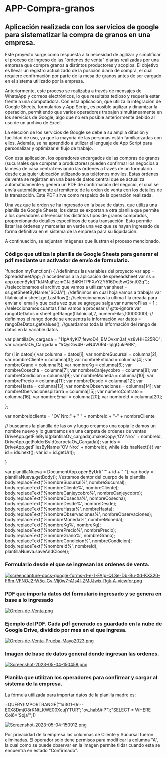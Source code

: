 # APP-Compra-granos
## Aplicación realizada con los servicios de google para sistematizar la compra de granos en una empresa.

Este proyecto surge como respuesta a la necesidad de agilizar y simplificar el proceso de ingreso de las "órdenes de venta" diarias realizadas por una empresa que compra granos a distintos productores y acopios. El objetivo es llevar un registro actualizado de la posición diaria de compra, el cual requiere confirmación por parte de la mesa de granos antes de ser cargado en el sistema utilizado por la empresa.

Anteriormente, este proceso se realizaba a través de mensajes de WhatsApp y correos electrónicos, lo que resultaba tedioso y requería estar frente a una computadora. Con esta aplicación, que utiliza la integración de Google Sheets, formularios y App Script, es posible agilizar y dinamizar la operación, permitiendo que varios operadores trabajen simultáneamente en los servicios de Google, algo que no era posible anteriormente debido al uso de un archivo de Excel.

La elección de los servicios de Google se debe a su amplia difusión y facilidad de uso, ya que la mayoría de las personas están familiarizadas con ellos. Además, se ha aprendido a utilizar el lenguaje de App Script para personalizar y optimizar el flujo de trabajo.

Con esta aplicación, los operadores encargados de las compras de granos (sucursales que compran a productores) pueden confirmar los negocios a la mesa de casa central enviando las órdenes a través de un formulario desde cualquier ubicación utilizando sus teléfonos móviles. Estas órdenes de venta se registran en una base de datos central que se actualiza automáticamente y genera un PDF de confirmación del negocio, el cual se envía automáticamente al remitente de la orden de venta con los detalles de la transacción. Este PDF sirve como respaldo de la operación realizada.

Una vez que la orden se ha ingresado en la base de datos, que utiliza una planilla de Google Sheets, los datos se exportan a otra planilla que permite a los operadores diferenciar los distintos tipos de granos comprados, proporcionando detalles específicos de cada transacción. Esto permite listar las órdenes y marcarlas en verde una vez que se hayan ingresado de forma definitiva en el sistema de la empresa para su liquidación.

A continuación, se adjuntan imágenes que ilustran el proceso mencionado.

### Código que utiliza la planilla de Google Sheets para generar el pdf mediante un activador de envío de formulario.

`function myFunction() {
  //definimos las variables del proyecto
  var app = SpreadsheetApp; // accedemos a la aplicación de spreeadsheet
  var ss = app.openById("1dJMujPzzmGfJiB4KHTPFXvYZY516Dot5wQ5nt02q"); //seleccionamos el archivo que vamos a utilizar
  var sheet = ss.getSheetByName("SOJA"); //definimos en cual hoja vamos a trabajar
  var filaInicial = sheet.getLastRow(); //seleccionamos la ultima fila creada para enviar el email y que cada vez que se agregue salga
  var numeroFilas = 1 ; //seleccionamos cuantas filas vamos a procesar
  // @ts-ignore
  var rangoDeDatos = sheet.getRange(filaInicial,2, numeroFilas,10000000); // definimos el rango donde se encuentra la información
  var datos = rangoDeDatos.getValues(); //guardamos toda la información del rango de datos en la variable datos

  var plantillaOv_cargada = "11pA4yKl7_fewoD4_BMOvxm3af_vz8vHHE25RO";
  var carpetaOv_Cargada = '1rQyIGw4H-wN4V0R4-lqlgQukPiBK';

  for (i in datos){
    var columna = datos[i];
    var nombreSucursal = columna[2];
    var nombreCliente = columna[3];
    var nombreEntidad = columna[4];
    var nombreGrano = columna[5];
    var nombreKg = columna[6];
    var nombreCosecha = columna[7];
    var nombreCanjeycobro = columna[8];
    var nombreCondicion = columna[9];
    var nombreMoneda = columna[10];
    var nombrePrecio = columna[11];
    var nombreDesde = columna[12];
    var nombreHasta = columna[13];
    var nombreObservaciones = columna[14];
    var nombreObervacionespizarra = columna[15];
    var numeroContrato = columna[16];
    var nombreEmail = columna[20];
    var nombreId = columna[20];

  };

  var nombreIdcliente = "OV Nro:" + " " + nombreId + "-" + nombreCliente
  
  // buscamos la plantilla de las ov y luego creamos una copia le damos un nombre nuevo y lo guardamos en una carpeta de ordenes de ventas
  DriveApp.getFileById(plantillaOv_cargada).makeCopy('OV Nro:' + nombreId, DriveApp.getFolderById(carpetaOv_Cargada));
  var ids = DriveApp.getFilesByName('OV Nro:' + nombreId);
  while (ids.hasNext()){
    var id = ids.next();
    var id = id.getUrl();

  }

  var plantillaNueva = DocumentApp.openByUrl("'" + id + "'");
  var body = plantillaNueva.getBody(); //estamos dentor del cuerpo de la plantilla
    body.replaceText('%nombreSucursal%', nombreSucursal);
    body.replaceText('%nombreCliente%', nombreCliente);
    body.replaceText('%nombreCanjeycobro%', nombreCanjeycobro);
    body.replaceText('%nombreCosecha%', nombreCosecha);
    body.replaceText('%nombreDesde%', nombreDesde);
    body.replaceText('%nombreHasta%', nombreHasta);
    body.replaceText('%nombreObservaciones%', nombreObservaciones);
    body.replaceText('%nombreMoneda%', nombreMoneda);
    body.replaceText('%nombreKg%', nombreKg);
    body.replaceText('%nombrePrecio%', nombrePrecio);
    body.replaceText('%nombreGrano%', nombreGrano);
    body.replaceText('%nombreCondicion%', nombreCondicion);
    body.replaceText('%nombreId%', nombreId);
  plantillaNueva.saveAndClose();
  `
  
  
  ### Formulario desde el que se ingresan las ordenes de venta.
  
  [![screencapture-docs-google-forms-d-e-1-FAIp-QLSe-Db-Bu-Xd-KX320-F6m-VFNOJ2-W5o-Gv-Vlj0w7-A1s4l-ZMJJwix-Rgk-A-viewfor.png](https://i.postimg.cc/MZykn1Y2/screencapture-docs-google-forms-d-e-1-FAIp-QLSe-Db-Bu-Xd-KX320-F6m-VFNOJ2-W5o-Gv-Vlj0w7-A1s4l-ZMJJwix-Rgk-A-viewfor.png)](https://postimg.cc/MXK34M4d)
  
  ### PDF que importa datos del formulario ingresado y se genera en base a lo ingresado
  
  [![Orden-de-Venta.png](https://i.postimg.cc/Fz1JBhp0/Orden-de-Venta.png)](https://postimg.cc/8fQ5FQqC)
  
  ### Ejemplo del PDF. Cada pdf generado es guardado en la nube de Google Drive, dividido por mes en el que ingresa.
  
  [![Orden-de-Venta-Prueba-Mayo2023.png](https://i.postimg.cc/TPFw3nJ5/Orden-de-Venta-Prueba-Mayo2023.png)](https://postimg.cc/GBPrM8Nb)
  
  ### Imagen de base de datos general donde ingresan las ordenes.
  
  [![Screenshot-2023-05-04-150458.png](https://i.postimg.cc/593VPwQ5/Screenshot-2023-05-04-150458.png)](https://postimg.cc/PNP9Jv4N)
  
  ### Planilla que utilizan los operadores para confirmar y cargar al sistema de la empresa.
  
  La fórmula utilizada para importar datos de la planilla madre es: 
  
  =QUERY(IMPORTRANGE("1d3G1-0n--E0X8DmjO8rKNtLKWE00XcujYTUR";"ov_hab!$A:$P");"SELECT * WHERE Col6='Soja'";1)
  
  [![Screenshot-2023-05-04-150912.png](https://i.postimg.cc/3xZfhB79/Screenshot-2023-05-04-150912.png)](https://postimg.cc/xXc3yLXb)
  
  
  Por privacidad de la empresa las columnas de Cliente y Sucursal fueron eliminadas.
  El operador solo tiene permisos para modificar la columna "A", la cual como se puede observar en la imagen permite tildar cuando esta se encuentra en estado "Confirmado".
  
